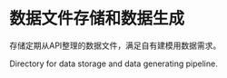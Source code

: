 # 数据文件存储和数据生成

存储定期从API整理的数据文件，满足自有建模用数据需求。

Directory for data storage and data generating pipeline.
